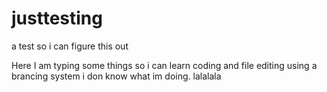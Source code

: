 # justtesting
a test so i can figure this out

Here I am typing some things so i can learn coding and file editing using a brancing system i don know what im doing.
lalalala